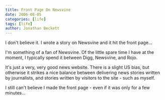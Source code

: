 ```yaml
---
title: Front Page On Newsvine
date: 2006-08-05
categories: [life]
tags: [life]
author: Jonathan Beckett
---
```


I don't believe it. I wrote a story on Newsvine and it hit the front page...

I'm something of a fan of Newsvine. Of the little spare time I have at the moment, I typically spend it between Digg, Newsvine, and Rojo.

It's just a very, very good news website. There is a slight US bias, but otherwise it strikes a nice balance between delivering news stories written by journalists, and stories written by visitors to the site - such as myself.

I still can't believe I made the front page - even if it was only for a few minutes...